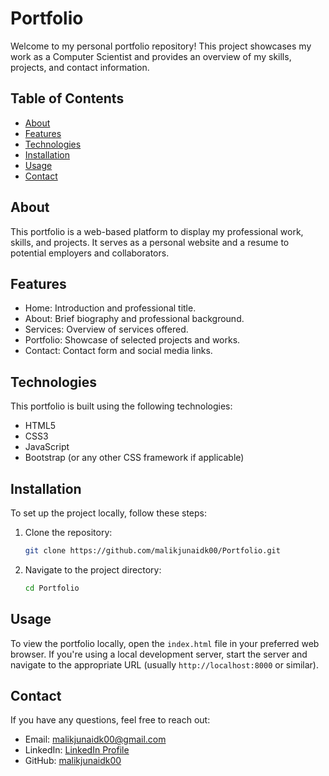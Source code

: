 # Portfolio
 
Welcome to my personal portfolio repository! This project showcases my work as a Computer Scientist and provides an overview of my skills, projects, and contact information.

## Table of Contents

- [About](#about)
- [Features](#features)
- [Technologies](#technologies)
- [Installation](#installation)
- [Usage](#usage)
- [Contact](#contact)

## About

This portfolio is a web-based platform to display my professional work, skills, and projects. It serves as a personal website and a resume to potential employers and collaborators.

## Features

- Home: Introduction and professional title.
- About: Brief biography and professional background.
- Services: Overview of services offered.
- Portfolio: Showcase of selected projects and works.
- Contact: Contact form and social media links.

## Technologies

This portfolio is built using the following technologies:

- HTML5
- CSS3
- JavaScript
- Bootstrap (or any other CSS framework if applicable)

## Installation

To set up the project locally, follow these steps:

1. Clone the repository:
    ```bash
    git clone https://github.com/malikjunaidk00/Portfolio.git
    ```
2. Navigate to the project directory:
    ```bash
    cd Portfolio
    ```

## Usage

To view the portfolio locally, open the `index.html` file in your preferred web browser. If you're using a local development server, start the server and navigate to the appropriate URL (usually `http://localhost:8000` or similar).

## Contact

If you have any questions, feel free to reach out:

- Email: [malikjunaidk00@gmail.com](mailto:malikjunaidk00@gmail.com)
- LinkedIn: [LinkedIn Profile](https://www.linkedin.com/in/malikjunaidk00)
- GitHub: [malikjunaidk00](https://github.com/malikjunaidk00)


